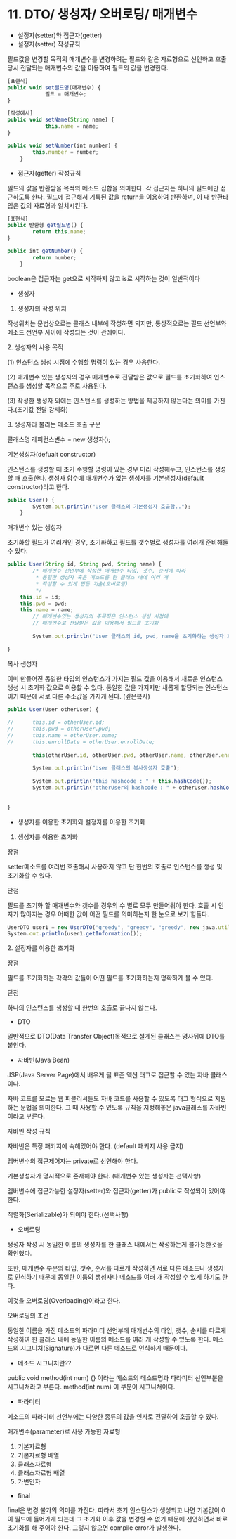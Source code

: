 # 11. DTO/ 생성자/ 오버로딩/ 매개변수



* 설정자(setter)와 접근자(getter)
* 설정자(setter) 작성규칙

필드값을 변경할 목적의 매개변수를 변경하려는 필드와 같은 자료형으로 선언하고 호출 당시 전달되는 매개변수의 값을 이용하여 필드의 값을 변경한다.

```jsx
[표현식]
public void set필드명(매개변수) {
			필드 = 매개변수;
}

[작성예시]
public void setName(String name) {
			this.name = name;
}

public void setNumber(int number) {
		this.number = number;
	}
```

* 접근자(getter) 작성규칙

필드의 값을 반환받을 목적의 메소드 집합을 의미한다. 각 접근자는 하나의 필드에만 접근하도록 한다. 필드에 접근해서 기록된 값을 return을 이용하여 반환하며, 이 때 반환타입은 값의 자료형과 일치시킨다.

```jsx
[표현식]
public 반환형 get필드명() {
		return this.name;
}

public int getNumber() {
		return number;
	}
```

boolean은 접근자는 get으로 시작하지 않고 is로 시작하는 것이 일반적이다

* 생성자

1. 생성자의 작성 위치

작성위치는 문법상으로는 클래스 내부에 작성하면 되지만, 통상적으로는 필드 선언부와 메소드 선언부 사이에 작성되는 것이 관례이다.

2\. 생성자의 사용 목적

(1) 인스턴스 생성 시점에 수행할 명령이 있는 경우 사용한다.

(2) 매개변수 있는 생성자의 경우 매개변수로 전달받은 값으로 필드를 초기화하여 인스턴스를 생성할 목적으로 주로 사용된다.

(3) 작성한 생성자 외에는 인스턴스를 생성하는 방법을 제공하지 않는다는 의미를 가진다.(초기값 전달 강제화)

3\. 생성자라 불리는 메소드 호출 구문

클래스명 레퍼런스변수 = new 생성자();

기본생성자(defualt constructor)

인스턴스를 생성할 때 초기 수행할 명령이 있는 경우 미리 작성해두고, 인스턴스를 생성할 때 호출한다. 생성자 함수에 매개변수가 없는 생성자를 기본생성자(default constructor)라고 한다.

```jsx
public User() {
		System.out.println("User 클래스의 기본생성자 호출함..");
	}
```

매개변수 있는 생성자

초기화할 필드가 여러개인 경우, 초기화하고 필드를 갯수별로 생성자를 여러개 준비해둘 수 있다.

```jsx
public User(String id, String pwd, String name) {
		/* 매개변수 선언부에 작성한 매개변수 타입, 갯수, 순서에 따라
		 * 동일한 생성자 혹은 메소드를 한 클래스 내에 여러 개
		 * 작성할 수 있게 만든 기술(오버로딩)
		 */
	this.id = id;
	this.pwd = pwd;
	this.name = name;
		// 매개변수있는 생성자의 주목적은 인스턴스 생성 시점에
		// 매개변수로 전달받은 값을 이용해서 필드를 초기화
		
		System.out.println("User 클래스의 id, pwd, name을 초기화하는 생성자 호출함..");
	
}
```

복사 생성자

이미 만들어진 동일한 타입의 인스턴스가 가지는 필드 값을 이용해서 새로운 인스턴스 생성 시 초기화 값으로 이용할 수 있다. 동일한 값을 가지지만 새롭게 할당되는 인스턴스이기 때문에 서로 다른 주소값을 가지게 된다. (깊은복사)

```jsx
public User(User otherUser) {
		
//		this.id = otherUser.id;
//		this.pwd = otherUser.pwd;
//		this.name = otherUser.name;
//		this.enrollDate = otherUser.enrollDate;
		
		this(otherUser.id, otherUser.pwd, otherUser.name, otherUser.enrollDate);
		
		System.out.println("User 클래스의 복사생성자 호출");
		
		System.out.println("this hashcode : " + this.hashCode());
		System.out.println("otherUser의 hashcode : " + otherUser.hashCode());
	
	
}
```

* 생성자를 이용한 초기화와 설정자를 이용한 초기화

1. 생성자를 이용한 초기화

장점

setter메소드를 여러번 호출해서 사용하지 않고 단 한번의 호출로 인스턴스를 생성 및 초기화할 수 있다.

단점

필드를 초기화 할 매개변수와 갯수를 경우의 수 별로 모두 만들어둬야 한다. 호출 시 인자가 많아지는 경우 어떠한 값이 어떤 필드를 의미하는지 한 눈으로 보기 힘들다.

```jsx
UserDTO user1 = new UserDTO("greedy", "greedy", "greedy", new java.util.Date());
System.out.println(user1.getInformation());
```

2\. 설정자를 이용한 초기화

장점

필드를 초기화하는 각각의 값들이 어떤 필드를 초기화하는지 명확하게 볼 수 있다.

단점

하나의 인스턴스를 생성할 때 한번의 호출로 끝나지 않는다.

* DTO

일반적으로 DTO(Data Transfer Object)목적으로 설계된 클래스는 명사뒤에 DTO를 붙인다.

* 자바빈(Java Bean)

JSP(Java Server Page)에서 배우게 될 표준 액션 태그로 접근할 수 있는 자바 클래스이다.

자바 코드를 모르는 웹 퍼블리셔들도 자바 코드를 사용할 수 있도록 태그 형식으로 지원하는 문법을 의미한다. 그 때 사용할 수 있도록 규칙을 지정해놓은 java클래스를 자바빈이라고 부른다.

자바빈 작성 규칙

자바빈은 특정 패키지에 속해있어야 한다. (default 패키지 사용 금지)

멤버변수의 접근제어자는 private로 선언해야 한다.

기본생성자가 명시적으로 존재해야 한다. (매개변수 있는 생성자는 선택사항)

멤버변수에 접근가능한 설정자(setter)와 접근자(getter)가 public로 작성되어 있어야 한다.

직렬화\[Serializable)가 되어야 한다.(선택사항)

* 오버로딩

생성자 작성 시 동일한 이름의 생성자를 한 클래스 내에서는 작성하는게 불가능한것을 확인했다.

또한, 매개변수 부분의 타입, 갯수, 순서를 다르게 작성하면 서로 다른 메소드나 생성자로 인식하기 때문에 동일한 이름의 생성자나 메소드를 여러 개 작성할 수 있게 하기도 한다.

이것을 오버로딩(Overloading)이라고 한다.

오버로딩의 조건

동일한 이름을 가진 메소드의 파라미터 선언부에 매개변수의 타입, 갯수, 순서를 다르게 작성하여 한 클래스 내에 동일한 이름의 메소드를 여러 개 작성할 수 있도록 한다. 메소드의 시그니처(Signature)가 다르면 다른 메소드로 인식하기 때문이다.

* 메소드 시그니처란??

public void method(int num) {} 이라는 메소드의 메소드명과 파라미터 선언부분을 시그니쳐라고 부른다. method(int num) 이 부분이 시그니쳐이다.

* 파라미터

메소드의 파라미터 선언부에는 다양한 종류의 값을 인자로 전달하여 호출할 수 있다.

매개변수(parameter)로 사용 가능한 자료형

1. 기본자료형
2. 기본자료형 배열
3. 클래스자료형
4. 클래스자료형 배열
5. 가변인자

* final

final은 변경 불가의 의미를 가진다. 따라서 초기 인스턴스가 생성되고 나면 기본값이 0이 필드에 들어가게 되는데 그 초기화 이후 값을 변경할 수 없기 때문에 선언하면서 바로 초기화를 해 주어야 한다. 그렇지 않으면 compile error가 발생한다.

